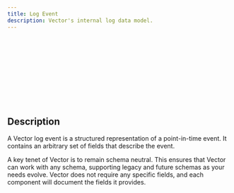 ```yaml
---
title: Log Event
description: Vector's internal log data model.
---
```


<SVG src="/optimized_svg/data-model-log_1526_907.svg" />

## Description

A Vector log event is a structured representation of a
point-in-time event. It contains an arbitrary set of
fields that describe the event.

A key tenet of Vector is to remain schema neutral. This
ensures that Vector can work with any schema, supporting
legacy and future schemas as your needs evolve. Vector
does not require any specific fields, and each component
will document the fields it provides.

